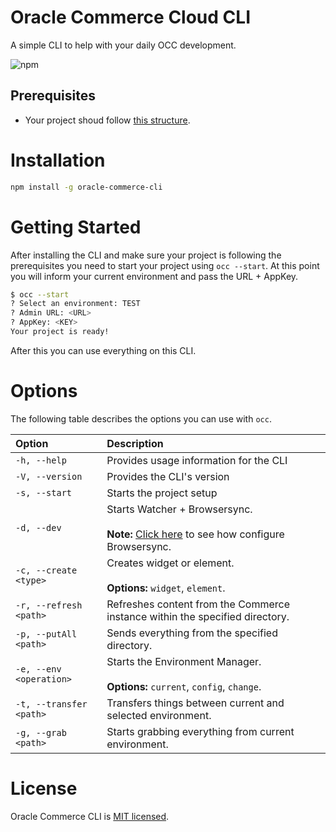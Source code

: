 # Oracle Commerce Cloud CLI

A simple CLI to help with your daily OCC development.

![npm](https://img.shields.io/npm/dt/oracle-commerce-cli?style=flat-square)

## Prerequisites
- Your project shoud follow [this structure](https://github.com/eduardokeneeth/oracle-commerce-project-example).

# Installation
```sh
npm install -g oracle-commerce-cli
```

# Getting Started

After installing the CLI and make sure your project is following the prerequisites you need to start your project using `occ --start`. At this point you will inform your current environment and pass the URL + AppKey.

```sh
$ occ --start
? Select an environment: TEST
? Admin URL: <URL>
? AppKey: <KEY>
Your project is ready!
```

After this you can use everything on this CLI. 

# Options

The following table describes the options you can use with `occ`.

|Option|Description|
|:---|:---|
| `-h, --help` | Provides usage information for the CLI |
| `-V, --version` | Provides the CLI's version |
| `-s, --start` | Starts the project setup |
| `-d, --dev` | Starts Watcher + Browsersync. <br><br> **Note:** [Click here](https://github.com/eduardokeneeth/oracle-commerce-project-example#browsersync) to see how configure Browsersync. |
| `-c, --create <type>` | Creates widget or element. <br><br> **Options:** `widget`, `element`. |
| `-r, --refresh <path>` | Refreshes content from the Commerce instance within the specified directory. |
| `-p, --putAll <path>` | Sends everything from the specified directory. |
| `-e, --env <operation>` | Starts the Environment Manager. <br><br> **Options:** `current`, `config`, `change`. |
| `-t, --transfer <path>` | Transfers things between current and selected environment. |
| `-g, --grab <path>` | Starts grabbing everything from current environment. |

# License
Oracle Commerce CLI is [MIT licensed](https://github.com/eduardokeneeth/oracle-commerce-cli/blob/master/LICENSE).